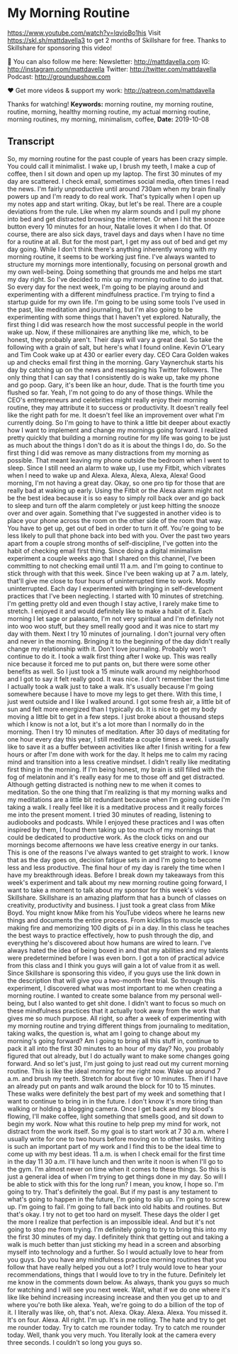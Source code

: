 # My Morning Routine
https://www.youtube.com/watch?v=lqvioBo1his
Visit https://skl.sh/mattdavella3 to get 2 months of Skillshare for free. Thanks to Skillshare for sponsoring this video!

💯 You can also follow me here:
Newsletter:  http://mattdavella.com
IG:  http://instagram.com/mattdavella
Twitter:  http://twitter.com/mattdavella
Podcast:  http://groundupshow.com

❤️ Get more videos & support my work:
http://patreon.com/mattdavella

Thanks for watching!
**Keywords:** morning routine, my morning routine, routine, morning, healthy morning routine, my actual morning routine, morning routines, my morning, minimalism, coffee, 
**Date:** 2019-10-08

## Transcript
 So, my morning routine for the past couple of years has been crazy simple. You could call it minimalist. I wake up, I brush my teeth, I make a cup of coffee, then I sit down and open up my laptop. The first 30 minutes of my day are scattered. I check email, sometimes social media, often times I read the news. I'm fairly unproductive until around 730am when my brain finally powers up and I'm ready to do real work. That's typically when I open up my notes app and start writing. Okay, but let's be real. There are a couple deviations from the rule. Like when my alarm sounds and I pull my phone into bed and get distracted browsing the internet. Or when I hit the snooze button every 10 minutes for an hour, Natalie loves it when I do that. Of course, there are also sick days, travel days and days when I have no time for a routine at all. But for the most part, I get my ass out of bed and get my day going. While I don't think there's anything inherently wrong with my morning routine, it seems to be working just fine. I've always wanted to structure my mornings more intentionally, focusing on personal growth and my own well-being. Doing something that grounds me and helps me start my day right. So I've decided to mix up my morning routine to do just that. So every day for the next week, I'm going to be playing around and experimenting with a different mindfulness practice. I'm trying to find a startup guide for my own life. I'm going to be using some tools I've used in the past, like meditation and journaling, but I'm also going to be experimenting with some things that I haven't yet explored. Naturally, the first thing I did was research how the most successful people in the world wake up. Now, if these millionaires are anything like me, which, to be honest, they probably aren't. Their days will vary a great deal. So take the following with a grain of salt, but here's what I found online. Kevin O'Leary and Tim Cook wake up at 430 or earlier every day. CEO Cara Golden wakes up and checks email first thing in the morning. Gary Vaynerchuk starts his day by catching up on the news and messaging his Twitter followers. The only thing that I can say that I consistently do is wake up, take my phone and go poop. Gary, it's been like an hour, dude. That is the fourth time you flushed so far. Yeah, I'm not going to do any of those things. While the CEO's entrepreneurs and celebrities might really enjoy their morning routine, they may attribute it to success or productivity. It doesn't really feel like the right path for me. It doesn't feel like an improvement over what I'm currently doing. So I'm going to have to think a little bit deeper about exactly how I want to implement and change my mornings going forward. I realized pretty quickly that building a morning routine for my life was going to be just as much about the things I don't do as it is about the things I do, do. So the first thing I did was remove as many distractions from my morning as possible. That meant leaving my phone outside the bedroom when I went to sleep. Since I still need an alarm to wake up, I use my Fitbit, which vibrates when I need to wake up and Alexa. Alexa, Alexa, Alexa, Alexa! Good morning, I'm not having a great day. Okay, so one pro tip for those that are really bad at waking up early. Using the Fitbit or the Alexa alarm might not be the best idea because it is so easy to simply roll back over and go back to sleep and turn off the alarm completely or just keep hitting the snooze over and over again. Something that I've suggested in another video is to place your phone across the room on the other side of the room that way. You have to get up, get out of bed in order to turn it off. You're going to be less likely to pull that phone back into bed with you. Over the past two years apart from a couple strong months of self-discipline, I've gotten into the habit of checking email first thing. Since doing a digital minimalism experiment a couple weeks ago that I shared on this channel, I've been committing to not checking email until 11 a.m. and I'm going to continue to stick through with that this week. Since I've been waking up at 7 a.m. lately, that'll give me close to four hours of uninterrupted time to work. Mostly uninterrupted. Each day I experimented with bringing in self-development practices that I've been neglecting. I started with 10 minutes of stretching. I'm getting pretty old and even though I stay active, I rarely make time to stretch. I enjoyed it and would definitely like to make a habit of it. Each morning I let sage or palasanto, I'm not very spiritual and I'm definitely not into woo woo stuff, but they smell really good and it was nice to start my day with them. Next I try 10 minutes of journaling. I don't journal very often and never in the morning. Bringing it to the beginning of the day didn't really change my relationship with it. Don't love journaling. Probably won't continue to do it. I took a walk first thing after I woke up. This was really nice because it forced me to put pants on, but there were some other benefits as well. So I just took a 15 minute walk around my neighborhood and I got to say it felt really good. It was nice. I don't remember the last time I actually took a walk just to take a walk. It's usually because I'm going somewhere because I have to move my legs to get there. With this time, I just went outside and I like I walked around. I got some fresh air, a little bit of sun and felt more energized than I typically do. It is nice to get my body moving a little bit to get in a few steps. I just broke about a thousand steps which I know is not a lot, but it's a lot more than I normally do in the morning. Then I try 10 minutes of meditation. After 30 days of meditating for one hour every day this year, I still meditate a couple times a week. I usually like to save it as a buffer between activities like after I finish writing for a few hours or after I'm done with work for the day. It helps me to calm my racing mind and transition into a less creative mindset. I didn't really like meditating first thing in the morning. If I'm being honest, my brain is still filled with the fog of melatonin and it's really easy for me to those off and get distracted. Although getting distracted is nothing new to me when it comes to meditation. So the one thing that I'm realizing is that my morning walks and my meditations are a little bit redundant because when I'm going outside I'm taking a walk. I really feel like it is a meditative process and it really forces me into the present moment. I tried 30 minutes of reading, listening to audiobooks and podcasts. While I enjoyed these practices and I was often inspired by them, I found them taking up too much of my mornings that could be dedicated to productive work. As the clock ticks on and our mornings become afternoons we have less creative energy in our tanks. This is one of the reasons I've always wanted to get straight to work. I know that as the day goes on, decision fatigue sets in and I'm going to become less and less productive. The final hour of my day is rarely the time when I have my breakthrough ideas. Before I break down my takeaways from this week's experiment and talk about my new morning routine going forward, I want to take a moment to talk about my sponsor for this week's video Skillshare. Skillshare is an amazing platform that has a bunch of classes on creativity, productivity and business. I just took a great class from Mike Boyd. You might know Mike from his YouTube videos where he learns new things and documents the entire process. From kickflips to muscle ups making fire and memorizing 100 digits of pi in a day. In this class he teaches the best ways to practice effectively, how to push through the dip, and everything he's discovered about how humans are wired to learn. I've always hated the idea of being boxed in and that my abilities and my talents were predetermined before I was even born. I got a ton of practical advice from this class and I think you guys will gain a lot of value from it as well. Since Skillshare is sponsoring this video, if you guys use the link down in the description that will give you a two-month free trial. So through this experiment, I discovered what was most important to me when creating a morning routine. I wanted to create some balance from my personal well-being, but I also wanted to get shit done. I didn't want to focus so much on these mindfulness practices that it actually took away from the work that gives me so much purpose. All right, so after a week of experimenting with my morning routine and trying different things from journaling to meditation, taking walks, the question is, what am I going to change about my morning's going forward? Am I going to bring all this stuff in, continue to pack it all into the first 30 minutes to an hour of my day? No, you probably figured that out already, but I do actually want to make some changes going forward. And so let's just, I'm just going to just read out my current morning routine. This is like the ideal morning for me right now. Wake up around 7 a.m. and brush my teeth. Stretch for about five or 10 minutes. Then if I have an already put on pants and walk around the block for 10 to 15 minutes. These walks were definitely the best part of my week and something that I want to continue to bring in in the future. I don't know it's more tiring than walking or holding a blogging camera. Once I get back and my blood's flowing, I'll make coffee, light something that smells good, and sit down to begin my work. Now what this routine to help prep my mind for work, not distract from the work itself. So my goal is to start work at 7 30 a.m. where I usually write for one to two hours before moving on to other tasks. Writing is such an important part of my work and I find this to be the ideal time to come up with my best ideas. 11 a.m. is when I check email for the first time in the day 11 30 a.m. I'll have lunch and then write it noon is when I'll go to the gym. I'm almost never on time when it comes to these things. So this is just a general idea of when I'm trying to get things done in my day. So will I be able to stick with this for the long run? I mean, you know, I hope so. I'm going to try. That's definitely the goal. But if my past is any testament to what's going to happen in the future, I'm going to slip up. I'm going to screw up. I'm going to fail. I'm going to fall back into old habits and routines. But that's okay. I try not to get too hard on myself. These days the older I get the more I realize that perfection is an impossible ideal. And but it's not going to stop me from trying. I'm definitely going to try to bring this into my the first 30 minutes of my day. I definitely think that getting out and taking a walk is much better than just sticking my head in a screen and absorbing myself into technology and a further. So I would actually love to hear from you guys. Do you have any mindfulness practice morning routines that you follow that have really helped you out a lot? I truly would love to hear your recommendations, things that I would love to try in the future. Definitely let me know in the comments down below. As always, thank you guys so much for watching and I will see you next week. Wait, what if we do one where it's like like behind increasing increasing increase and then you get up to and where you're both like alexa. Yeah, we're going to do a billion of the top of it. I literally was like, oh, that's not. Alexa. Okay. Alexa. Alexa. You missed it. It's on four. Alexa. All right. I'm up. It's in me rolling. The hate and try to get me rounder today. Try to catch me rounder today. Try to catch me rounder today. Well, thank you very much. You literally look at the camera every three seconds. I couldn't so long you guys so.
